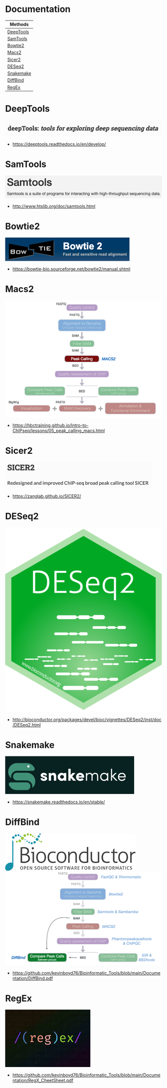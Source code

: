 # Documentation

| **Methods**                 |
------------------------------|
| [DeepTools](#deeptools)     |
| [SamTools](#samtools)       |
| [Bowtie2](#bowtie2)         |
| [Macs2](#macs2)             |
| [Sicer2](#sicer2)           |
| [DESeq2](#deseq2)           | 
| [Snakemake](#snakemake)     |
| [DiffBind](#diffbind)       |
| [RegEx](#regex)             |

# DeepTools
![Alt text](images/deeptools.png)
+ https://deeptools.readthedocs.io/en/develop/

# SamTools
![Alt text](images/samtools.png)
+ http://www.htslib.org/doc/samtools.html

# Bowtie2
![Alt text](images/Bowtie2.png)
+ https://bowtie-bio.sourceforge.net/bowtie2/manual.shtml

# Macs2
![Alt text](images/Macs2.png)
+ https://hbctraining.github.io/Intro-to-ChIPseq/lessons/05_peak_calling_macs.html

# Sicer2
![Alt text](images/sicer2.png)
+ https://zanglab.github.io/SICER2/

# DESeq2
![Alt text](images/DESeq2.png)
+ http://bioconductor.org/packages/devel/bioc/vignettes/DESeq2/inst/doc/DESeq2.html

# Snakemake
![Alt text](images/Snakemake.png)
+ https://snakemake.readthedocs.io/en/stable/

# DiffBind
![Alt text](images/Bioconductor.png)
![Alt text](images/DiffBind.png)
+ https://github.com/kevinboyd76/Bioinformatic_Tools/blob/main/Documentation/DiffBind.pdf

# RegEx
![Alt text](images/regex.jpeg)
+ https://github.com/kevinboyd76/Bioinformatic_Tools/blob/main/Documentation/RegX_CheetSheet.pdf
